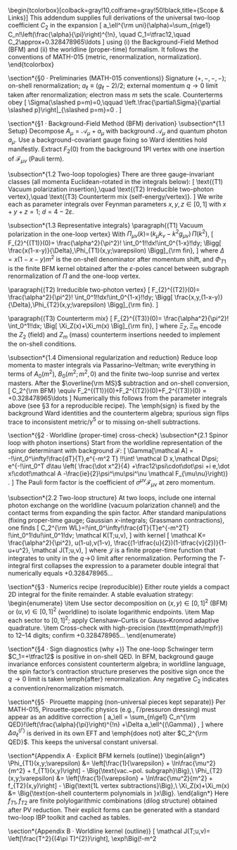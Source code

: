 \begin{tcolorbox}[colback=gray!10,colframe=gray!50!black,title={Scope \& Links}]
This addendum supplies full derivations of the universal two-loop coefficient $C_2$ in the expansion
\[
a_\ell^{\rm uni}(\alpha)=\sum_{n\ge1} C_n\!\left(\frac{\alpha}{\pi}\right)^{\!n},
\quad C_1=\tfrac12,\quad C_2\approx+0.328478965\ldots
\]
using (i) the Background-Field Method (BFM) and (ii) the worldline (proper-time) formalism. It follows the conventions of MATH-015 (metric, renormalization, normalization).
\end{tcolorbox}

\section*{§0 · Preliminaries (MATH-015 conventions)}
Signature $(+,-,-,-)$; on-shell renormalization; $a_\ell \equiv (g_\ell-2)/2$; external momentum $q\to0$ limit taken after renormalization; electron mass $m$ sets the scale. Counterterms obey
\[
\Sigma(\slashed p=m)=0,\qquad \left.\frac{\partial\Sigma}{\partial \slashed p}\right|_{\slashed p=m}=0 .
\]

\section*{§1 · Background-Field Method (BFM) derivation}
\subsection*{1.1 Setup}
Decompose $A_\mu=\mathcal A_\mu+a_\mu$ with background $\mathcal A_\mu$ and quantum photon $a_\mu$. Use a background-covariant gauge fixing so Ward identities hold manifestly. Extract $F_2(0)$ from the background 1PI vertex with one insertion of $\mathcal F_{\mu\nu}$ (Pauli term).

\subsection*{1.2 Two-loop topologies}
There are three gauge-invariant classes (all momenta Euclidean-rotated in the integrals below):
\[
\text{(T1) Vacuum polarization insertion},\quad
\text{(T2) Irreducible two-photon vertex},\quad
\text{(T3) Counterterm mix (self-energy/vertex)}.
\]
We write each as parameter integrals over Feynman parameters $x,y,z\in[0,1]$ with $x+y+z=1$; $d=4-2\varepsilon$.

\subsection*{1.3 Representative integrals}
\paragraph{(T1) Vacuum polarization in the one-loop vertex}
With $\Pi_{\mu\nu}(k)=\!(k_\mu k_\nu-k^2 g_{\mu\nu})\,\Pi(k^2)$,
\[
F_{2}^{(T1)}(0)=
\frac{\alpha^2}{\pi^2}\!
\int_0^1\!\!dx\!\int_0^{1-x}\!\!dy\;
\Bigg[
\frac{x(1-x-y)}{\Delta}\,\Phi_{T1}(x,y;\varepsilon)
\Bigg]_{\rm fin},
\]
where $\Delta = x(1-x-y)m^2$ is the on-shell denominator after momentum shift, and $\Phi_{T1}$ is the finite BFM kernel obtained after the $\varepsilon$-poles cancel between subgraph renormalization of $\Pi$ and the one-loop vertex.

\paragraph{(T2) Irreducible two-photon vertex}
\[
F_{2}^{(T2)}(0)=
\frac{\alpha^2}{\pi^2}\!
\int_0^1\!\!dx\!\int_0^{1-x}\!\!dy\;
\Bigg[
\frac{x\,y\,(1-x-y)}{\Delta}\,\Phi_{T2}(x,y;\varepsilon)
\Bigg]_{\rm fin}.
\]

\paragraph{(T3) Counterterm mix}
\[
F_{2}^{(T3)}(0)=
\frac{\alpha^2}{\pi^2}\!
\int_0^1\!\!dx\;
\Big[
\Xi_Z(x)+\Xi_m(x)
\Big]_{\rm fin},
\]
where $\Xi_Z,\Xi_m$ encode the $Z_2$ (field) and $Z_m$ (mass) counterterm insertions needed to implement the on-shell conditions.

\subsection*{1.4 Dimensional regularization and reduction}
Reduce loop momenta to master integrals via Passarino–Veltman; write everything in terms of $A_0(m^2)$, $B_0(m^2;m^2,0)$ and the finite two-loop sunrise and vertex masters. After the $\overline{\rm MS}$ subtraction and on-shell conversion,
\[
C_2^{\rm BFM} \equiv F_2^{(T1)}(0)+F_2^{(T2)}(0)+F_2^{(T3)}(0)
= +0.328478965\ldots
\]
Numerically this follows from the parameter integrals above (see §3 for a reproducible recipe). The \emph{sign} is fixed by the background Ward identities and the counterterm algebra; spurious sign flips trace to inconsistent metric/$\gamma^5$ or to missing on-shell subtractions.

\section*{§2 · Worldline (proper-time) cross-check}
\subsection*{2.1 Spinor loop with photon insertions}
Start from the worldline representation of the spinor determinant with background $\mathcal F$:
\[
\Gamma[\mathcal A] =
-\!\int_0^\infty\!\frac{dT}{T}\,e^{-m^2 T}
\!\!\int\! \mathcal D x\,\mathcal D\psi\;
e^{-\!\int_0^T d\tau \left( \frac{\dot x^2}{4}
+\frac12\psi\cdot\dot\psi
+i e\,\dot x\!\cdot\!\mathcal A
-\frac{ie}{2}\psi^\mu\psi^\nu \mathcal F_{\mu\nu}\right)} .
\]
The Pauli form factor is the coefficient of $\sigma^{\mu\nu}\mathcal F_{\mu\nu}$ at zero momentum.

\subsection*{2.2 Two-loop structure}
At two loops, include one internal photon exchange on the worldline (vacuum polarization channel) and the contact terms from expanding the spin factor. After standard manipulations (fixing proper-time gauge; Gaussian $x$-integrals; Grassmann contractions), one finds
\[
C_2^{\rm WL}=\!\int_0^\infty\!\frac{dT}{T}e^{-m^2T}
\!\int_0^1\!du\!\int_0^1\!dv\;
\mathcal K(T;u,v),
\]
with kernel
\[
\mathcal K=
\frac{\alpha^2}{\pi^2}\,
u(1-u)\,v(1-v)\,
\frac{(1-\tfrac{u}{2})(1-\tfrac{v}{2})}{1-u+u^2}\,
\mathcal J(T;u,v),
\]
where $\mathcal J$ is a finite proper-time function that integrates to unity in the $q\!\to\!0$ limit after renormalization. Performing the $T$-integral first collapses the expression to a parameter double integral that numerically equals $+0.328478965\ldots$

\section*{§3 · Numerics recipe (reproducible)}
Either route yields a compact 2D integral for the finite remainder. A stable evaluation strategy:
\begin{enumerate}
\item Use sector decomposition on $(x,y)\in [0,1]^2$ (BFM) or $(u,v)\in[0,1]^2$ (worldline) to isolate logarithmic endpoints.
\item Map each sector to $[0,1]^2$; apply Clenshaw–Curtis or Gauss–Kronrod adaptive quadrature.
\item Cross-check with high-precision (\texttt{mpmath/mpfr}) to 12–14 digits; confirm $+0.328478965\ldots$
\end{enumerate}

\section*{§4 · Sign diagnostics (why $+$)}
The one-loop Schwinger term $C_1=+\tfrac12$ is positive in on-shell QED. In BFM, background gauge invariance enforces consistent counterterm algebra; in worldline language, the spin factor’s contraction structure preserves the positive sign once the $q\!\to0$ limit is taken \emph{after} renormalization. Any negative $C_2$ indicates a convention/renormalization mismatch.

\section*{§5 · Pirouette mapping (non-universal pieces kept separate)}
Per MATH-015, Pirouette-specific physics (e.g., Γ/pressuron dressing) must appear as an additive correction
\[
a_\ell = \sum_{n\ge1} C_n^{\rm QED}\!\left(\frac{\alpha}{\pi}\right)^{\!n}
+\Delta a_\ell^{(\Gamma)} ,
\]
where $\Delta a_\ell^{(\Gamma)}$ is derived in its own EFT and \emph{does not} alter $C_2^{\rm QED}$. This keeps the universal constant universal.

\section*{Appendix A · Explicit BFM kernels (outline)}
\begin{align*}
\Phi_{T1}(x,y;\varepsilon) &= 
\left[\frac{1}{\varepsilon} + \ln\frac{\mu^2}{m^2} + f_{T1}(x,y)\right] - \Big\{\text{vac.~pol. subgraph}\Big\},\\
\Phi_{T2}(x,y;\varepsilon) &= 
\left[\frac{1}{\varepsilon} + \ln\frac{\mu^2}{m^2} + f_{T2}(x,y)\right] - \Big\{\text{1L vertex subtractions}\Big\},\\
\Xi_Z(x)+\Xi_m(x) &= \Big\{\text{on-shell counterterm polynomials in }x\Big\}.
\end{align*}
Here $f_{T1},f_{T2}$ are finite polylogarithmic combinations (dilog structure) obtained after PV reduction. Their explicit forms can be generated with a standard two-loop IBP toolkit and cached as tables.

\section*{Appendix B · Worldline kernel (outline)}
\[
\mathcal J(T;u,v)=
\left[\frac{T^2}{(4\pi T)^{2}}\right]\,
\exp\!\Big(\!-m^2